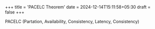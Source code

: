 +++
title = 'PACELC Theorem'
date = 2024-12-14T15:11:58+05:30
draft = false
+++

PACELC (Partation, Availability, Consistency, Latency, Consistency)

